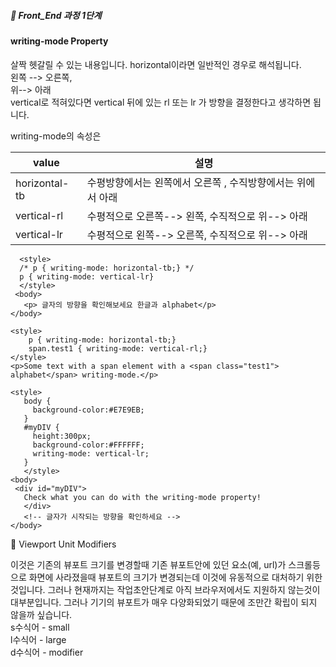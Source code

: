 ##### 🍑  Front_End 과정 1단계 

#### writing-mode Property     
살짝 헷갈릴 수 있는 내용입니다. horizontal이라면 일반적인 경우로 해석됩니다.    
왼쪽 --> 오른쪽,   
위--> 아래   
vertical로 적혀있다면 vertical 뒤에 있는 rl 또는 lr 가 방향을 결정한다고 생각하면 됩니다.    

writing-mode의 속성은  

| value | 설명 |
|---|---|
| horizontal-tb | 수평방향에서는 왼쪽에서 오른쪽 , 수직방향에서는 위에서 아래 |
| vertical-rl |	수평적으로 오른쪽--> 왼쪽,  수직적으로  위--> 아래 |
| vertical-lr	|  수평적으로 왼쪽--> 오른쪽, 수직적으로  위--> 아래 |

```
  <style> 
  /* p { writing-mode: horizontal-tb;} */
  p { writing-mode: vertical-lr}
  </style>
 <body>
   <p> 글자의 방향을 확인해보세요 한글과 alphabet</p>
</body>
```
```
<style>
    p { writing-mode: horizontal-tb;}
    span.test1 { writing-mode: vertical-rl;}
</style>
<p>Some text with a span element with a <span class="test1"> alphabet</span> writing-mode.</p>
```

 ```
<style>
    body {
      background-color:#E7E9EB;
    }
    #myDIV {
      height:300px;
      background-color:#FFFFFF;
      writing-mode: vertical-lr;
    }
    </style>
<body>
  <div id="myDIV">
    Check what you can do with the writing-mode property!
    </div>
    <!-- 글자가 시작되는 방향을 확인하세요 -->
</body>
```

:peach: Viewport Unit Modifiers   

이것은 기존의 뷰포트 크기를 변경할때 기존 뷰포트안에 있던 요소(예, url)가 스크롤등으로 화면에 사라졌을때 뷰포트의 크기가 변경되는데 이것에 유동적으로 대처하기 위한 것입니다. 그러나 현재까지는 작업초안단계로 아직 브라우저에서도 지원하지 않는것이 대부분입니다. 그러나 기기의 뷰포트가 매우 다양화되었기 때문에 조만간 확립이 되지 않을까 싶습니다.  
s수식어 - small   
l수식어 - large    
d수식어 - modifier    

